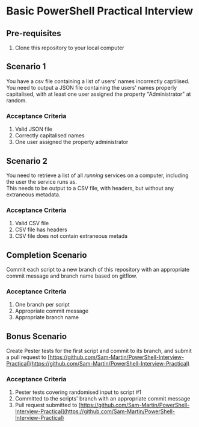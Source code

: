 # Basic PowerShell Practical Interview

## Pre-requisites
1. Clone this repository to your local computer

## Scenario 1
You have a csv file containing a list of users' names incorrectly captilised.  
You need to output a JSON file containing the users' names properly capitalised, with at least one user assigned the property "Administrator" at random.

### Acceptance Criteria

1. Valid JSON file
2. Correctly capitalised names
3. One user assigned the property administrator

## Scenario 2
You need to retrieve a list of all *running* services on a computer, including the user the service runs as.  
This needs to be output to a CSV file, with headers, but without any extraneous metadata.

### Acceptance Criteria

1. Valid CSV file
2. CSV file has headers
3. CSV file does not contain extraneous metada


## Completion Scenario
Commit each script to a new branch of this repository with an appropriate commit message and branch name based on gitflow.

### Acceptance Criteria

1. One branch per script
2. Appropriate commit message
3. Appropriate branch name


## Bonus Scenario
Create Pester tests for the first script and commit to its branch, and submit a pull request to [https://github.com/Sam-Martin/PowerShell-Interview-Practical](https://github.com/Sam-Martin/PowerShell-Interview-Practical)

### Acceptance Criteria

1. Pester tests covering randomised input to script #1
2. Committed to the scripts' branch with an appropriate commit message
3. Pull request submitted to [https://github.com/Sam-Martin/PowerShell-Interview-Practical](https://github.com/Sam-Martin/PowerShell-Interview-Practical)
